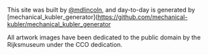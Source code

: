 This site was built by [@mdlincoln](https://github.com/mdlincoln), and day-to-day is generated by [mechanical_kubler_generator](https://github.com/mechanical-kubler/mechanical_kubler_generator

All artwork images have been dedicated to the public domain by the Rijksmuseum under the CCO dedication.
